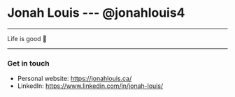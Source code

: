 # Jonah Louis --- @jonahlouis4

----

Life is good 💖

---

### Get in touch

 - Personal website: https://jonahlouis.ca/
 - LinkedIn: https://www.linkedin.com/in/jonah-louis/


